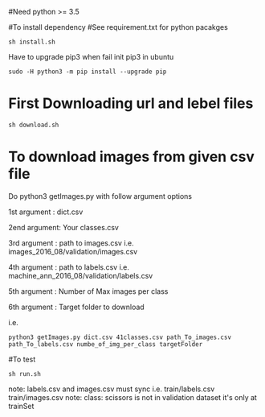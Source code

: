 
#Need python >= 3.5

#To install dependency
#See requirement.txt for python pacakges

```
sh install.sh
```

Have to upgrade pip3 when fail init pip3 in ubuntu

```
sudo -H python3 -m pip install --upgrade pip
```

# First Downloading url and lebel files
```
sh download.sh
```

# To download images from given csv file

Do python3 getImages.py with follow argument options

1st argument : dict.csv

2end argument: Your classes.csv

3rd argument : path to images.csv i.e. images_2016_08/validation/images.csv

4th argument : path to labels.csv i.e. machine_ann_2016_08/validation/labels.csv

5th argument : Number of Max images per class

6th argument : Target folder to download

i.e.
```
python3 getImages.py dict.csv 41classes.csv path_To_images.csv path_To_labels.csv numbe_of_img_per_class targetFolder
```

#To test

```
sh run.sh
```

note: labels.csv and images.csv must sync i.e. train/labels.csv train/images.csv
note: class: scissors is not in validation dataset it's only at trainSet
